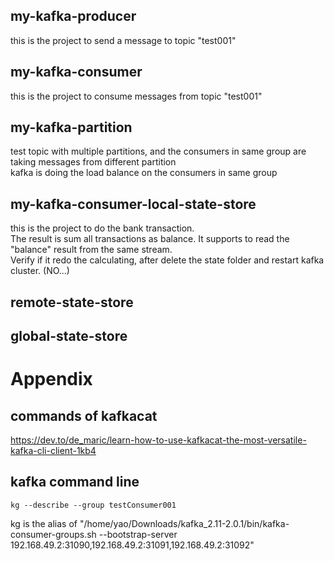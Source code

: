 
## my-kafka-producer
this is the project to send a message to topic "test001"

## my-kafka-consumer
this is the project to consume messages from topic "test001"

## my-kafka-partition
test topic with multiple partitions, and the consumers in same group are taking messages from different partition  
kafka is doing the load balance on the consumers in same group

## my-kafka-consumer-local-state-store
this is the project to do the bank transaction.   
The result is sum all transactions as balance. 
It supports to read the "balance" result from the same stream.  
Verify if it redo the calculating, after delete the state folder and restart kafka cluster. (NO...)

## remote-state-store

## global-state-store


# Appendix
## commands of kafkacat
https://dev.to/de_maric/learn-how-to-use-kafkacat-the-most-versatile-kafka-cli-client-1kb4  

## kafka command line
```
kg --describe --group testConsumer001
```
kg is the alias of "/home/yao/Downloads/kafka_2.11-2.0.1/bin/kafka-consumer-groups.sh --bootstrap-server 192.168.49.2:31090,192.168.49.2:31091,192.168.49.2:31092"

